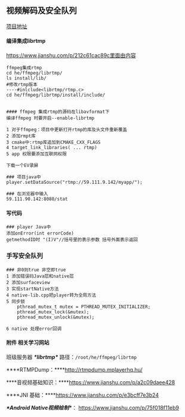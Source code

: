 

## 视频解码及安全队列

[项目地址](https://gitee.com/guaishoun/ffmpegStudy1)

#### 编译集成librtmp

https://www.jianshu.com/p/212c61cac89c里面由内容

```
ffmpeg集成rtmp
cd he/ffmpeg/librtmp/
ls install/lib/
#修改rtmp版本
----#inlclude<librtmp/rtmp.c>
cd he/ffmpeg/librtmp/install/include/


#### ffmpeg 集成rtmp的源码在libavformat下
编译ffmpeg 时要开启--enable-librtmp 
```



```
1 对于ffmpeg：项目中更新打开rtmp的库及头文件重新覆盖
2 添加rmpt库
3 cmake中:rtmp库追加到CMAKE_CXX_FLAGS
4 target_link_libraries( ... rtmp)
5 app 权限要添加互联网权限
```

```
下载一个EV录屏
```

```
### 项目java中
player.setDataSource("rtmp://59.111.9.142/myapp/");
```

```
### 在浏览器中输入 
59.111.90.142:8080/stat
```



#### 写代码

```
### player Java中
添加onError(int errorCode)
getmethodID时 "(I)V"//括号里的表示参数 括号外面表示返回
```

### 手写安全队列

```
### 非0则true 非空即true
1 添加错误码Java层和native层
2 添加surfaceview
3 实现startNative方法
4 native-lib.cpp把player转为全局方法
5 同步锁
	pthread_mutex_t mutex = PTHREAD_MUTEX_INITIALIZER;
	pthread_mutex_lock(&mutex);
	pthread_mutex_unlock(&mutex);

6 native 处理error回调

```



#### 附件 相关学习网站

班级服务器 ***\*librtmp\**** 路径：`/root/he/ffmpeg/librtmp`



***\*RTMPDump：\****http://rtmpdump.mplayerhq.hu/



***\*音视频基础知识：\****https://www.jianshu.com/p/a2c09daee428



***\*JNI 基础：\****https://www.jianshu.com/p/e3bcff7e3b24



***\*Android Native视频绘制\****： https://www.jianshu.com/p/75f018f11eb9

